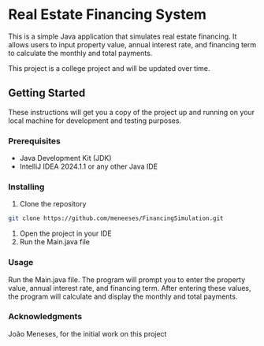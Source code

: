 # Real Estate Financing System

This is a simple Java application that simulates real estate financing. It allows users to input property value, annual interest rate, and financing term to calculate the monthly and total payments.

This project is a college project and will be updated over time.

## Getting Started

These instructions will get you a copy of the project up and running on your local machine for development and testing purposes.

### Prerequisites

- Java Development Kit (JDK)
- IntelliJ IDEA 2024.1.1 or any other Java IDE

### Installing

1. Clone the repository
```bash
git clone https://github.com/meneeses/FinancingSimulation.git
```
1. Open the project in your IDE
2. Run the Main.java file

### Usage
Run the Main.java file. The program will prompt you to enter the property value, annual interest rate, and financing term. 
After entering these values, the program will calculate and display the monthly and total payments.

### Acknowledgments
João Meneses, for the initial work on this project